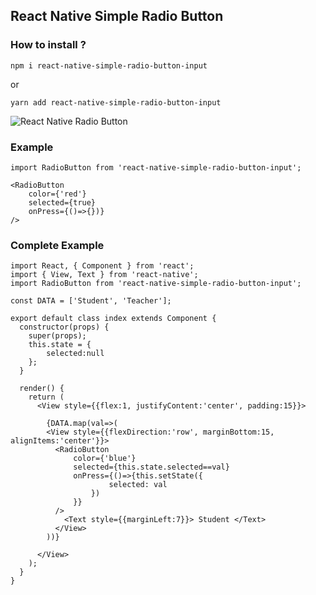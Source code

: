 ## React Native Simple Radio Button ##

### How to install ? ###

`npm i react-native-simple-radio-button-input`

or 

`yarn add react-native-simple-radio-button-input`

![React Native Radio Button](https://image.prntscr.com/image/ZJ7QPKERROiWQYXAwBOAmA.png)


### Example ###

```
import RadioButton from 'react-native-simple-radio-button-input';

<RadioButton 
    color={'red'}
    selected={true}
    onPress={()=>{})}
/>
```

### Complete Example ###

```
import React, { Component } from 'react';
import { View, Text } from 'react-native';
import RadioButton from 'react-native-simple-radio-button-input';

const DATA = ['Student', 'Teacher'];

export default class index extends Component {
  constructor(props) {
    super(props);
    this.state = {
        selected:null
    };
  }

  render() {
    return (
      <View style={{flex:1, justifyContent:'center', padding:15}}>

        {DATA.map(val=>(
        <View style={{flexDirection:'row', marginBottom:15, alignItems:'center'}}>
          <RadioButton 
              color={'blue'}
              selected={this.state.selected==val}
              onPress={()=>{this.setState({
                      selected: val
                  })
              }}
          />
            <Text style={{marginLeft:7}}> Student </Text>
          </View>
        ))}

      </View>
    );
  }
}


```

